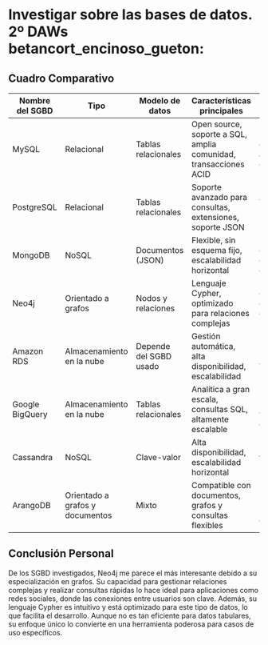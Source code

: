 # Investigar sobre las bases de datos. 2º DAWs betancort_encinoso_gueton:

## Cuadro Comparativo

| **Nombre del SGBD** | **Tipo**        | **Modelo de datos**       | **Características principales**                                  | **Ventajas**                                    | **Limitaciones**                               | **Casos de uso**                        |
|----------------------|-----------------|---------------------------|------------------------------------------------------------------|------------------------------------------------|----------------------------------------------|-----------------------------------------|
| MySQL               | Relacional      | Tablas relacionales       | Open source, soporte a SQL, amplia comunidad, transacciones ACID | Fácil de usar, escalable, amplia documentación | Menor soporte para datos no estructurados   | Aplicaciones web, ERP, CRM             |
| PostgreSQL          | Relacional      | Tablas relacionales       | Soporte avanzado para consultas, extensiones, soporte JSON       | Altamente personalizable, muy robusto          | Configuración más compleja que MySQL         | Analítica, almacenamiento de datos      |
| MongoDB             | NoSQL           | Documentos (JSON)         | Flexible, sin esquema fijo, escalabilidad horizontal             | Manejo eficiente de datos no estructurados     | Menos eficiente en transacciones complejas   | Big Data, aplicaciones móviles          |
| Neo4j               | Orientado a grafos | Nodos y relaciones       | Lenguaje Cypher, optimizado para relaciones complejas            | Ideal para grafos complejos, consultas rápidas | No tan eficiente para datos tabulares        | Redes sociales, recomendaciones         |
| Amazon RDS          | Almacenamiento en la nube | Depende del SGBD usado | Gestión automática, alta disponibilidad, escalabilidad           | Fácil integración con AWS, manejo simplificado | Dependencia de AWS, costos adicionales      | Soluciones empresariales en la nube     |
| Google BigQuery     | Almacenamiento en la nube | Tablas relacionales    | Analítica a gran escala, consultas SQL, altamente escalable      | Muy rápido para grandes volúmenes de datos     | Costoso para uso continuo                  | Análisis de big data, reporting          |
| Cassandra           | NoSQL           | Clave-valor               | Alta disponibilidad, escalabilidad horizontal                    | Resistente a fallos, escritura rápida          | Consultas más limitadas                     | IoT, gestión de grandes volúmenes de datos |
| ArangoDB            | Orientado a grafos y documentos | Mixto         | Compatible con documentos, grafos y consultas flexibles          | Soporte para múltiples modelos de datos        | Comunidad más pequeña que otras opciones    | Grafos complejos, aplicaciones híbridas |

## Conclusión Personal

De los SGBD investigados, Neo4j me parece el más interesante debido a su especialización en grafos. Su capacidad para gestionar relaciones complejas y realizar consultas rápidas lo hace ideal para aplicaciones como redes sociales, donde las conexiones entre usuarios son clave. Además, su lenguaje Cypher es intuitivo y está optimizado para este tipo de datos, lo que facilita el desarrollo. Aunque no es tan eficiente para datos tabulares, su enfoque único lo convierte en una herramienta poderosa para casos de uso específicos.

